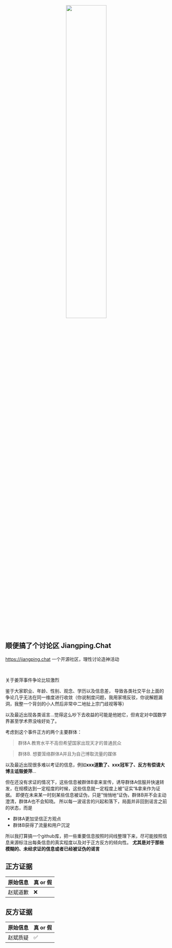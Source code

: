 <p align="center"><img width=50% src="https://jiangping.chat/uploads/default/original/1X/9c9fec5157da397ada549fd6b977274968df4f0e.png"></p>



## 顺便搞了个讨论区 Jiangping.Chat
https://jiangping.chat   一个开源社区，理性讨论造神活动

<br/>

关于姜萍事件争论比较激烈

鉴于大家职业、年龄、性别、观念、学历以及信息差，
导致各类社交平台上面的争论几乎无法在同一维度进行收敛（你说制度问题，我用家境反驳，你说解题漏洞，我整一个背剑的小人然后非常中二地扯上宗门歧视等等）

以及最近出现各类谣言...觉得这么吵下去收益的可能是他她它，但肯定对中国数学界甚至学术界没啥好处了。


考虑到这个事件正方的两个主要群体：
> 群体A.教育水平不高但希望国家出现天才的普通民众

> 群体B.  想要笼络群体A并且为自己博取流量的媒体

以及最近出现很多难以考证的信息，例如**xxx道歉了、xxx冠军了、反方有偿请大博主诋毁姜萍**...

但在还没有求证的情况下，这些信息被群体B拿来宣传，诱导群体A信服并快速转发，在规模达到一定程度的时候，这些信息就一定程度上被”证实“&拿来作为证据。
即便在未来某一时刻某些信息被证伪，只是”悄悄地“证伪，群体B并不会主动澄清，群体A也不会知晓。
所以每一波谣言的兴起和落下，局面并非回到谣言之前的状态，而是
* 群体A更加坚信正方观点
* 群体B获得了流量和用户沉淀

所以我打算搞一个github库，把一些重要信息按照时间线整理下来，尽可能按照信息来源标注出每条信息的真实程度以及对于正方反方的倾向性。
**尤其是对于那些模糊的、未经求证的信息或者已经被证伪的谣言**



## 正方证据
| 原始信息 | 真 or 假 |
| :--- | :--- |
| 赵斌道歉 | ❌ | 



## 反方证据

| 原始信息 | 真 or 假 |
| :--- | :--- |
| 赵斌质疑 | ✅ | 



